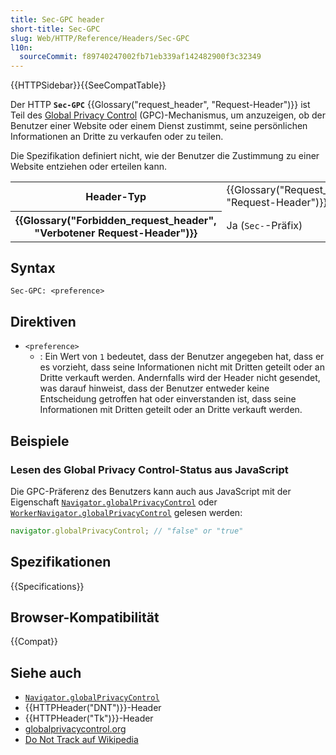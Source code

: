 ```yaml
---
title: Sec-GPC header
short-title: Sec-GPC
slug: Web/HTTP/Reference/Headers/Sec-GPC
l10n:
  sourceCommit: f89740247002fb71eb339af142482900f3c32349
---
```


{{HTTPSidebar}}{{SeeCompatTable}}

Der HTTP **`Sec-GPC`** {{Glossary("request_header", "Request-Header")}} ist Teil des [Global Privacy Control](https://globalprivacycontrol.org/) (GPC)-Mechanismus, um anzuzeigen, ob der Benutzer einer Website oder einem Dienst zustimmt, seine persönlichen Informationen an Dritte zu verkaufen oder zu teilen.

Die Spezifikation definiert nicht, wie der Benutzer die Zustimmung zu einer Website entziehen oder erteilen kann.

<table class="properties">
  <tbody>
    <tr>
      <th scope="row">Header-Typ</th>
      <td>{{Glossary("Request_header", "Request-Header")}}</td>
    </tr>
    <tr>
      <th scope="row">{{Glossary("Forbidden_request_header", "Verbotener Request-Header")}}</th>
      <td>Ja (<code>Sec-</code>-Präfix)</td>
    </tr>
  </tbody>
</table>

## Syntax

```http
Sec-GPC: <preference>
```

## Direktiven

- `<preference>`
  - : Ein Wert von `1` bedeutet, dass der Benutzer angegeben hat, dass er es vorzieht, dass seine Informationen nicht mit Dritten geteilt oder an Dritte verkauft werden.
    Andernfalls wird der Header nicht gesendet, was darauf hinweist, dass der Benutzer entweder keine Entscheidung getroffen hat oder einverstanden ist, dass seine Informationen mit Dritten geteilt oder an Dritte verkauft werden.

## Beispiele

### Lesen des Global Privacy Control-Status aus JavaScript

Die GPC-Präferenz des Benutzers kann auch aus JavaScript mit der Eigenschaft [`Navigator.globalPrivacyControl`](/de/docs/Web/API/Navigator/globalPrivacyControl) oder [`WorkerNavigator.globalPrivacyControl`](/de/docs/Web/API/WorkerNavigator/globalPrivacyControl) gelesen werden:

```js
navigator.globalPrivacyControl; // "false" or "true"
```

## Spezifikationen

{{Specifications}}

## Browser-Kompatibilität

{{Compat}}

## Siehe auch

- [`Navigator.globalPrivacyControl`](/de/docs/Web/API/Navigator/globalPrivacyControl)
- {{HTTPHeader("DNT")}}-Header
- {{HTTPHeader("Tk")}}-Header
- [globalprivacycontrol.org](https://globalprivacycontrol.org/)
- [Do Not Track auf Wikipedia](https://en.wikipedia.org/wiki/Do_Not_Track)
